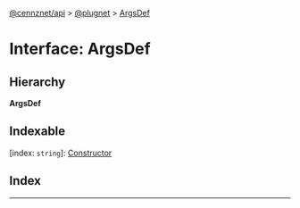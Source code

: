 [@cennznet/api](../README.md) > [@plugnet](../modules/_plugnet.md) > [ArgsDef](../interfaces/_plugnet.argsdef.md)

# Interface: ArgsDef

## Hierarchy

**ArgsDef**

## Indexable

\[index: `string`\]:&nbsp;[Constructor](_plugnet.constructor.md)
## Index

---

